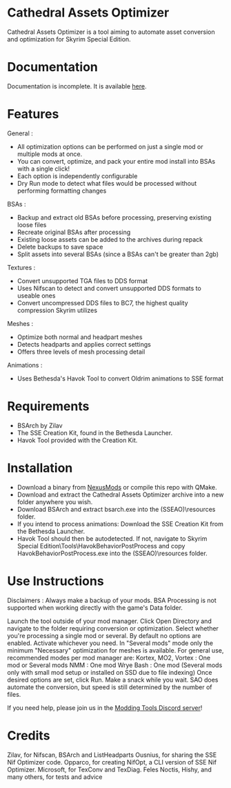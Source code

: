 # Cathedral Assets Optimizer


Cathedral Assets Optimizer is a tool aiming to automate asset conversion and optimization for Skyrim Special Edition. 

# Documentation

Documentation is incomplete. It is available [here](https://g_ka.gitlab.io/sse-assets-optimiser/).

# Features

General :

*    All optimization options can be performed on just a single mod or multiple mods at once.
*    You can convert, optimize, and pack your entire mod install into BSAs with a single click!
*    Each option is independently configurable
*    Dry Run mode to detect what files would be processed without performing formatting changes



BSAs :

*    Backup and extract old BSAs before processing, preserving existing loose files
*    Recreate original BSAs after processing
*    Existing loose assets can be added to the archives during repack
*    Delete backups to save space
*    Split assets into several BSAs (since a BSAs can't be greater than 2gb)


Textures :

*    Convert unsupported TGA files to DDS format
*    Uses Nifscan to detect and convert unsupported DDS formats to useable ones
*    Convert uncompressed DDS files to BC7, the highest quality compression Skyrim utilizes


Meshes :

*    Optimize both normal and headpart meshes
*    Detects headparts and applies correct settings
*    Offers three levels of mesh processing detail


Animations :

*    Uses Bethesda's Havok Tool to convert Oldrim animations to SSE format




# Requirements

* BSArch by Zilav
* The SSE Creation Kit, found in the Bethesda Launcher.
* Havok Tool provided with the Creation Kit.



# Installation

*    Download a binary from [NexusMods](https://www.nexusmods.com/skyrimspecialedition/mods/23316/) or compile this repo with QMake.
*    Download and extract the Cathedral Assets Optimizer archive into a new folder anywhere you wish.
*    Download BSArch and extract bsarch.exe into the (SSEAO)\resources folder.
*    If you intend to process animations: Download the SSE Creation Kit from the Bethesda Launcher.
*    Havok Tool should then be autodetected. If not, navigate to Skyrim Special Edition\Tools\HavokBehaviorPostProcess and copy HavokBehaviorPostProcess.exe into the (SSEAO)\resources folder.



# Use Instructions

Disclaimers :
Always make a backup of your mods.
BSA Processing is not supported when working directly with the game's Data folder.

Launch the tool outside of your mod manager.
Click Open Directory and navigate to the folder requiring conversion or optimization.
Select whether you're processing a single mod or several.
By default no options are enabled. Activate whichever you need. In "Several mods" mode only the minimum "Necessary" optimization for meshes is available.
For general use, recommended modes per mod manager are:
    Kortex, MO2, Vortex : One mod or Several mods
    NMM : One mod
    Wrye Bash : One mod (Several mods only with small mod setup or installed on SSD due to file indexing)
    Once desired options are set, click Run.
    Make a snack while you wait. SAO does automate the conversion, but speed is still determined by the number of files.



If you need help, please join us in the [Modding Tools Discord server](https://discordapp.com/invite/mraruus)!



# Credits

Zilav, for Nifscan, BSArch and ListHeadparts
Ousnius, for sharing the SSE Nif Optimizer code.
Opparco, for creating NifOpt, a CLI version of SSE Nif Optimizer.
Microsoft, for TexConv and TexDiag.
Feles Noctis, Hishy, and many others, for tests and advice